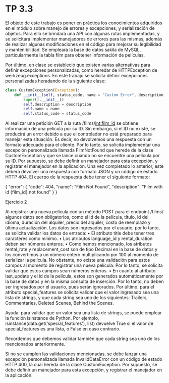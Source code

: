 # TP 3.3

El objeto de este trabajo es poner en práctica los conocimientos adquiridos en el módulo sobre manejo de errores y excepciones, y serialización de objetos.
Para ello se brindará una API con algunas rutas implementadas, y se solicitará implementar manejadores de errores para las mismas, además de realizar algunas modificaciones en el código para mejorar su legibilidad y mantenibilidad. Se empleará la base de datos sakila de MySQL, particularmente la tabla film para obtener información de películas.

Por último, en clase se estableció que existen varias alternativas para definir excepciones personalizadas, como heredar de HTTPException de werkzeug.exceptions. En este trabajo se solicita definir excepciones personalizadas heradando de la siguiente clase: 

```python
class CustomException(Exception): 
    def __init__(self, status_code, name = "Custom Error", description = 'Error'): 
        super().__init__() 
        self.description = description 
        self.name = name 
        self.status_code = status_code
```

Al realizar una petición GET a la ruta /films/<int:film_id> se obtiene información de una película por su ID. Sin embargo, si el ID no existe, se producirá un error debido a que el controlador no está preparado para manejar esta situación. Es decir, no devolvemos una respuesta con un formato adecuado para el cliente.
Por lo tanto, se solicita implementar una excepción personalizada llamada FilmNotFound que herede de la clase CustomException y que se lance cuando no se encuentre una película por su ID.
Por supuesto, se debe definir un manejador para esta excepción, y registrar el manejador en la aplicación.
Una vez completado lo anterior, este deberá devolver una respuesta con formato JSON y un código de estado HTTP 404. El cuerpo de la respuesta debe tener el siguiente formato:

{ "error": { "code": 404, "name": "Film Not Found", "description": "Film with id {film_id} not found" } }


Ejercicio 2

Al registrar una nueva película con un método POST para el endpoint /films/ algunos datos son obligatorios, como el id de la película, título, id del idioma, duración del alquiler, precio del alquiler, costo de reemplazo y última actualización.
Los datos son ingresados por el usuario, por lo tanto, se solicita validar los datos de entrada:
• El atributo title debe tener tres caracteres como mínimo.
• Los atributos language_id y rental_duration deben ser números enteros.
• Como hemos mencionado, los atributos rental_rate y replacement_cost son de tipo Decimal en la base de datos y los convertimos a un número entero multiplicando por 100 al momento de serializar la película. No obstante, no existe una validación para estos campos al momento de registrar una nueva película. Por lo tanto, se solicita validar que estos campos sean números enteros.
• En cuanto al atributo last_update y el id de la película, estos son generados automáticamente por la base de datos y en la misma consulta de inserción. Por lo tanto, no deben ser ingresados por el usuario, pues serán ignorados.
Por último, para el atributo special_features se solicita validar que el valor ingresado sea una lista de strings, y que cada string sea uno de los siguientes: Trailers, Commentaries, Deleted Scenes, Behind the Scenes.

Ayuda: para validar que un valor sea una lista de strings, se puede emplear la función isinstance de Python. Por ejemplo, isinstance(data.get('special_features'), list) devuelve True si el valor de special_features es una lista, o False en caso contrario.

Recordemos que debemos validar también que cada string sea uno de los mencionados anteriormente.

Si no se cumplen las validaciones mencionadas, se debe lanzar una excepción personalizada llamada InvalidDataError con un código de estado HTTP 400, la cual hereda de la clase CustomException. Por supuesto, se debe definir un manejador para esta excepción, y registrar el manejador en la aplicación.